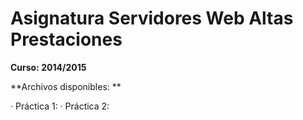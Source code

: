 # Asignatura Servidores Web Altas Prestaciones
**Curso: 2014/2015**

**Archivos disponibles: **
  
  · Práctica 1: 
  · Práctica 2: 
